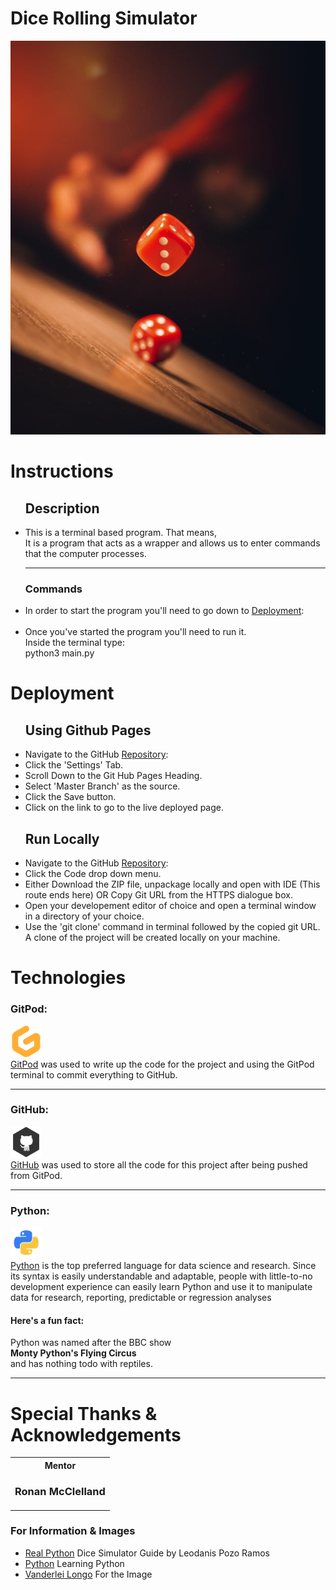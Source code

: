 <h1>Dice Rolling Simulator</h1>
<img src="./assets/images/pexels-photo-by-vanderlei-longo.jpeg">
<h1>Instructions</h1>
<ul>
    <h2>Description</h2>
    <li>
        This is a terminal based program.
        That means, <br>
        It is a program that acts as a wrapper and allows us to enter commands that the computer processes.
    </li><hr>
    <h3>Commands</h3>
    <li>
        In order to start the program you'll need to go down to <a href="#deploment">Deployment</a>:
    </li><br>
    <li>
        Once you've started the program you'll need to run it.<br>
        Inside the terminal type: <br>
        python3 main.py <br>
    </li>
</ul>

<h1 id="deploment">Deployment</h1>

<ul>
    <h2>Using Github Pages</h2>
    <li>
        Navigate to the GitHub <a href="https://github.com/LittleCanOpener/Milestone-Project-3" target="_blank">Repository</a>:
    </li>
    <li>
        Click the 'Settings' Tab.
    </li>
    <li>
        Scroll Down to the Git Hub Pages Heading.
    </li>
    <li>
        Select 'Master Branch' as the source.
    </li>
    <li>
        Click the Save button.
    </li>
    <li>
        Click on the link to go to the live deployed page.
    </li>
</ul>
<ul>
    <h2>Run Locally</h2>
    <li>
        Navigate to the GitHub <a href="https://github.com/LittleCanOpener/Milestone-Project-3" target="_blank">Repository</a>:
    </li>
    <li>
        Click the Code drop down menu.
    </li>
    <li>
        Either Download the ZIP file, unpackage locally and open with IDE (This route ends here) OR Copy Git URL from the HTTPS dialogue box.
    </li>
    <li>
        Open your developement editor of choice and open a terminal window in a directory of your choice.
    </li>
    <li>
        Use the 'git clone' command in terminal followed by the copied git URL.
        A clone of the project will be created locally on your machine.
    </li>
</ul>

<h1>Technologies</h1>
<h3>GitPod:</h3>
<p>
    <img src="./assets/images/gitpod.svg" width="50px" height="50px"><br>
    <a href="https://www.gitpod.io/" target="_blank">GitPod</a>
    was used to write up the code for the project and using the GitPod terminal to commit everything to GitHub.
</p><hr>

<h3>GitHub:</h3>
    <p><img src="./assets/images/github.png" width="50px" height="50px"><br>
    <a href="https://github.com/" target="_blank">GitHub</a>
    was used to store all the code for this project after being pushed from GitPod.
</p><hr>

<h3>Python:</h3>
<p>
    <img src="./assets/images/python.png" width="50px" height="50px"><br>
    <a href="" target="_blank">Python</a>  is the top preferred language for data science and research. Since its syntax is easily understandable and adaptable, people with little-to-no development experience can easily learn Python and use it to manipulate data for research, reporting, predictable or regression analyses
    <h4>Here's a fun fact:</h4>
    Python was named after the BBC show<br> <strong>Monty Python's Flying Circus</strong><br> and has nothing todo with reptiles.
</p><hr>

<h1>Special Thanks & Acknowledgements</h1>
<table><tr>
<th>Mentor<h3>Ronan McClelland</h3></th>
</tr></table>
<h3>For Information & Images</h3>
<ul>
<li><a href="https://realpython.com/python-dice-roll/#project-overview" target="_blank">Real Python</a> Dice Simulator Guide by Leodanis Pozo Ramos</li>
<li><a href="https://www.python.org/" target="_blank">Python</a> Learning Python</li>

<li><a href="https://www.pexels.com/@derlei/" target="_blank">
Vanderlei Longo</a> For the Image</li>

